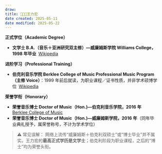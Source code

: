 ```yaml
---
draw:
title: 👨🏻‍💻王力宏
date created: 2025-05-11
date modified: 2025-05-22
---
```

**正式学位（Academic Degree）**

- **文学士 B.A.（音乐＋亚洲研究双主修）—威廉姆斯学院 Williams College，1998 年毕业** [Wikipedia](https://en.wikipedia.org/wiki/Wang_Leehom)
    

**进阶学习（Professional Training）**

- **伯克利音乐学院 Berklee College of Music Professional Music Program（主修 Voice）**：1999 年前后就读，为职业课程／证书性质，并非学术硕博学位 [Wikipedia](https://en.wikipedia.org/wiki/Wang_Leehom)
    

**荣誉学衔（Honorary）**
- **荣誉音乐博士 Doctor of Music（Hon.)—伯克利音乐学院，2016 年** [Berklee College of Music](https://college.berklee.edu/news/slideshow-wang-leehom-%E2%80%9999-brings-symphony-hall-its-feet)
- **荣誉音乐博士 Doctor of Music（Hon.)—威廉姆斯学院，2016 年**（同年毕业典礼授予，属荣誉称号，不计为学术学位）
    

> ⚠️ 常见误解：
> 网络上流传“威廉姆斯＋伯克利双硕士”或“博士毕业”并不属实。王力宏的**最高正式学历是文学士**；伯克利阶段为职业课程，之后的“博士”均为荣誉头衔。

